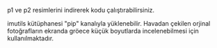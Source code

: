 p1 ve p2 resimlerini indirerek kodu çalıştırabilirsiniz.

imutils kütüphanesi "pip" kanalıyla yüklenebilir. Havadan çekilen orjinal fotoğrafların ekranda gröece küçük boyutlarda incelenebilmesi için kullanılmaktadır.
